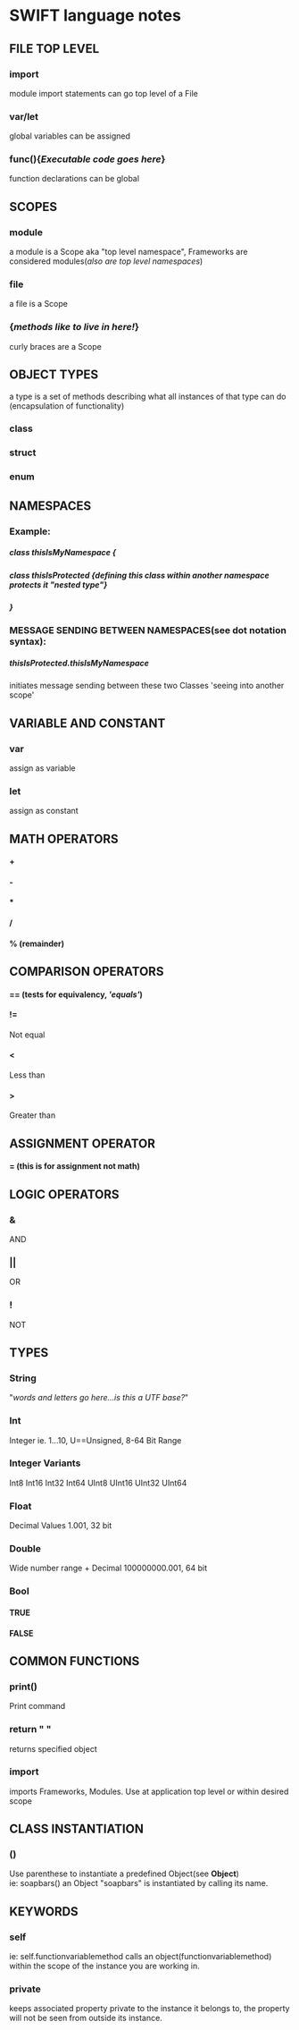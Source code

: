 # **SWIFT language notes**


## FILE TOP LEVEL
### import          
module import statements can go top level of a File
### var/let         
global variables can be assigned
### func(){*Executable code goes here*}         
function declarations can be global

## SCOPES
### module
a module is a Scope aka "top level namespace", Frameworks are considered modules(*also are top level namespaces*)
### file
a file is a Scope
### {*methods like to live in here!*}
curly braces are a Scope


## OBJECT TYPES
a type is a set of methods describing what all instances of that type can do (encapsulation of functionality)
### class
### struct
### enum

## NAMESPACES 
### Example:
##### class thisIsMyNamespace {
#####                          class thisIsProtected {*defining this class within another namespace protects it "nested type"*}         
#####                         }

### MESSAGE SENDING BETWEEN NAMESPACES(**see dot notation syntax**):
##### thisIsProtected.thisIsMyNamespace
initiates message sending between these two Classes 'seeing into another scope'

## VARIABLE AND CONSTANT
### var
assign as variable
### let
assign as constant

## MATH OPERATORS
#### +

#### -

#### *

#### /

#### % (remainder)

## COMPARISON OPERATORS

#### == (tests for equivalency, *'equals'*)

#### !=
Not equal

#### <
Less than

#### >
Greater than

## ASSIGNMENT OPERATOR
#### = (**this is for assignment not math**)

## LOGIC OPERATORS
### &
AND
### ||
OR
### !
NOT

## TYPES
### String
"*words and letters go here...is this a UTF base?*"

### Int
Integer ie. 1...10, U==Unsigned, 8-64 Bit Range

### Integer Variants
Int8
Int16
Int32
Int64
UInt8
UInt16
UInt32
UInt64

### Float
Decimal Values 1.001, 32 bit

### Double
Wide number range + Decimal  100000000.001, 64 bit

### Bool
#### TRUE
#### FALSE

## COMMON FUNCTIONS
### print()
Print command
### return " "
returns specified object
### import
imports Frameworks, Modules. Use at application top level or within desired scope

## CLASS INSTANTIATION
### ()
Use parenthese to instantiate a predefined Object(see **Object**)  
ie: soapbars() an Object "soapbars" is instantiated by calling its name.

## KEYWORDS
### self
ie: self.functionvariablemethod calls an object(functionvariablemethod) within the scope of the instance you are working in.
### private
keeps associated property private to the instance it belongs to, the property will not be seen from outside its instance.



